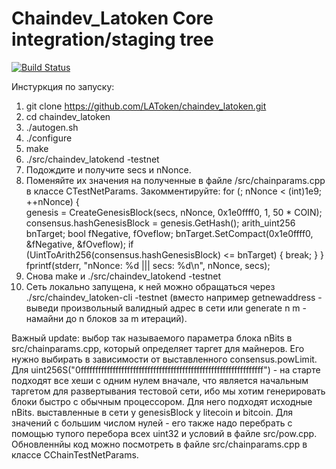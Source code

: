 Chaindev_Latoken Core integration/staging tree
=====================================

[![Build Status](https://travis-ci.org/LAToken/chaindev_latoken.svg?branch=master)](https://travis-ci.org/LAToken/chaindev_latoken)


Инстуркция по запуску:

1. git clone https://github.com/LAToken/chaindev_latoken.git
2. cd chaindev_latoken
3. ./autogen.sh
4. ./configure
5. make
6. ./src/chaindev_latokend -testnet
7. Подождите и получите secs и nNonce.
8. Поменяйте их значения на полученные в файле /src/chainparams.cpp в классе CTestNetParams. Закомментируйте: 
        for (; nNonce < (int)1e9; ++nNonce) {       
            genesis = CreateGenesisBlock(secs, nNonce, 0x1e0ffff0, 1, 50 * COIN);
            consensus.hashGenesisBlock = genesis.GetHash();
            arith_uint256 bnTarget;
            bool fNegative, fOveflow;
            bnTarget.SetCompact(0x1e0ffff0, &fNegative, &fOveflow);
            if (UintToArith256(consensus.hashGenesisBlock) <= bnTarget) {
                break;
            }
        }
        fprintf(stderr, "nNonce: %d ||| secs: %d\n", nNonce, secs);
9. Снова make и ./src/chaindev_latokend -testnet
10. Сеть локально запущена, к ней можно обращаться через ./src/chaindev_latoken-cli -testnet <commmand> (вместо <command> например getnewaddress - выведи произвольный валидный адрес в сети или generate n m - намайни до n блоков за m итераций).

Важный update: выбор так называемого параметра блока nBits в src/chainparams.cpp, который определяет таргет для майнеров. Его нужно выбирать в зависимости от выставленного consensus.powLimit. Для uint256S("0fffffffffffffffffffffffffffffffffffffffffffffffffffffffffffffff") - на старте подходят все хеши с одним нулем вначале, что является начальным таргетом для развертывания тестовой сети, ибо мы хотим генерировать блоки быстро с обычным процессором. Для него подходят исходные nBits. выставленные в сети у genesisBlock у litecoin и bitcoin. Для значений с большим числом нулей - его также надо перебрать с помощью тупого перебора всех uint32 и условий в файле src/pow.cpp. Обновленнйы код можно посмотреть в файле src/chainparams.cpp в классе CChainTestNetParams.   
   
